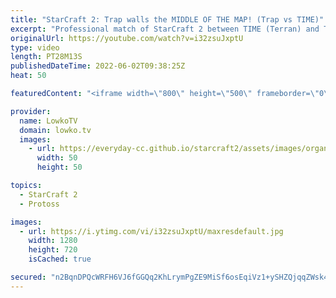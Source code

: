 ```yaml
---
title: "StarCraft 2: Trap walls the MIDDLE OF THE MAP! (Trap vs TIME)"
excerpt: "Professional match of StarCraft 2 between TIME (Terran) and Trap (Protoss). In this game TIME decides to play a very laid back style where he masses up in the way that Maru likes to. Trap tries to fight at many opportunities but can't properly break the Terran turtle.  Support my work on Patreon: https://www.patreon.com/lowkotv"
originalUrl: https://youtube.com/watch?v=i32zsuJxptU
type: video
length: PT28M13S
publishedDateTime: 2022-06-02T09:38:25Z
heat: 50

featuredContent: "<iframe width=\"800\" height=\"500\" frameborder=\"0\" src=\"https://www.youtube.com/embed/i32zsuJxptU\" allow=\"accelerometer; autoplay; encrypted-media; gyroscope; picture-in-picture\" allowfullscreen></iframe>"

provider:
  name: LowkoTV
  domain: lowko.tv
  images:
    - url: https://everyday-cc.github.io/starcraft2/assets/images/organizations/lowko.tv-50x50.jpg
      width: 50
      height: 50

topics:
  - StarCraft 2
  - Protoss

images:
  - url: https://i.ytimg.com/vi/i32zsuJxptU/maxresdefault.jpg
    width: 1280
    height: 720
    isCached: true

secured: "n2BqnDPQcWRFH6VJ6fGGQq2KhLrymPgZE9MiSf6osEqiVz1+ySHZQjqqZWsk4BwpEBsBEGbx51a2bu8TQLdzM3lIBIgPh7OlqsDfgyklxQyckvRc0DfqTiAgG3M/pvp6xJrshjIGxi/NciJucu2KoqltLX0v6NUtoPyqHIYm25pAuqnA5FdQNxZSgXfHaWINJwZRpaOua3z9iDBhmaXLuhxcq8SMVgJiGS4wD07uHO+r8x1yZ5LKS/Kbr/ok0CJpjyhqgj2oWEauaEyzTMLy13u7P79krETXZv0QU/hOwpJ8iOMwH8Z6iXmt8a5z+NZdfeOrOuIs+uQep+BjulynLPJRn0F4TrZDshgc+u6bLLZRihiSs7TTPHVvA3UMM/9LxrwZgIQvb5kBty7q+p/da7lqGxR1QLBGz3ak6bCyUF0=;y04Pd1jlstrgrOHiH+5CgQ=="
---
```


